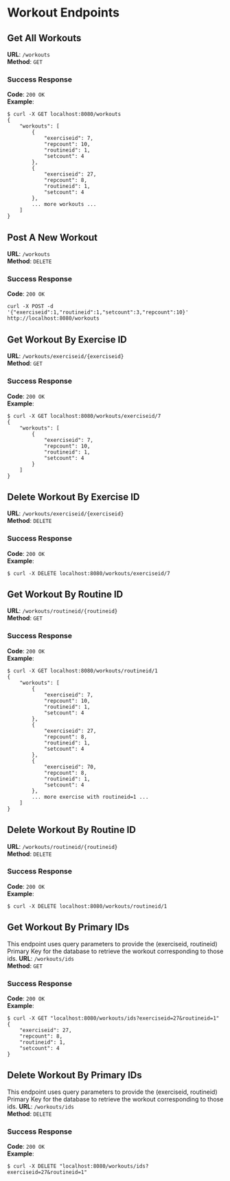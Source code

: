 # Workout Endpoints

## Get All Workouts
**URL**: `/workouts`  
**Method**: `GET`  

### Success Response
**Code**: `200 OK`  
**Example**:  
```
$ curl -X GET localhost:8080/workouts
{
    "workouts": [
        {
            "exerciseid": 7,
            "repcount": 10,
            "routineid": 1,
            "setcount": 4
        },
        {
            "exerciseid": 27,
            "repcount": 8,
            "routineid": 1,
            "setcount": 4
        },
        ... more workouts ...
    ]
}
```

## Post A New Workout
**URL**: `/workouts`  
**Method**: `DELETE`  

### Success Response
**Code**: `200 OK`  
```
curl -X POST -d '{"exerciseid":1,"routineid":1,"setcount":3,"repcount":10}' http://localhost:8080/workouts
```

## Get Workout By Exercise ID
**URL**: `/workouts/exerciseid/{exerciseid}`  
**Method**: `GET`  

### Success Response
**Code**: `200 OK`  
**Example**:  
```
$ curl -X GET localhost:8080/workouts/exerciseid/7
{
    "workouts": [
        {
            "exerciseid": 7,
            "repcount": 10,
            "routineid": 1,
            "setcount": 4
        }
    ]
}
```

## Delete Workout By Exercise ID
**URL**: `/workouts/exerciseid/{exerciseid}`  
**Method**: `DELETE`  

### Success Response
**Code**: `200 OK`  
**Example**:  
```
$ curl -X DELETE localhost:8080/workouts/exerciseid/7
```

## Get Workout By Routine ID
**URL**: `/workouts/routineid/{routineid}`  
**Method**: `GET`  

### Success Response
**Code**: `200 OK`  
**Example**:  
```
$ curl -X GET localhost:8080/workouts/routineid/1
{
    "workouts": [
        {
            "exerciseid": 7,
            "repcount": 10,
            "routineid": 1,
            "setcount": 4
        },
        {
            "exerciseid": 27,
            "repcount": 8,
            "routineid": 1,
            "setcount": 4
        },
        {
            "exerciseid": 70,
            "repcount": 8,
            "routineid": 1,
            "setcount": 4
        },
        ... more exercise with routineid=1 ...
    ]
}
```

## Delete Workout By Routine ID
**URL**: `/workouts/routineid/{routineid}`  
**Method**: `DELETE`  

### Success Response
**Code**: `200 OK`  
**Example**:  
```
$ curl -X DELETE localhost:8080/workouts/routineid/1
```

## Get Workout By Primary IDs
This endpoint uses query parameters to provide the (exerciseid, routineid) Primary Key for the database to retrieve the workout corresponding to those ids.
**URL**: `/workouts/ids`    
**Method**: `GET`  

### Success Response
**Code**: `200 OK`  
**Example**:  
```
$ curl -X GET "localhost:8080/workouts/ids?exerciseid=27&routineid=1"
{
    "exerciseid": 27,
    "repcount": 8,
    "routineid": 1,
    "setcount": 4
}
```

## Delete Workout By Primary IDs
This endpoint uses query parameters to provide the (exerciseid, routineid) Primary Key for the database to retrieve the workout corresponding to those ids.
**URL**: `/workouts/ids`    
**Method**: `DELETE`  

### Success Response
**Code**: `200 OK`  
**Example**:  
```
$ curl -X DELETE "localhost:8080/workouts/ids?exerciseid=27&routineid=1"
```
